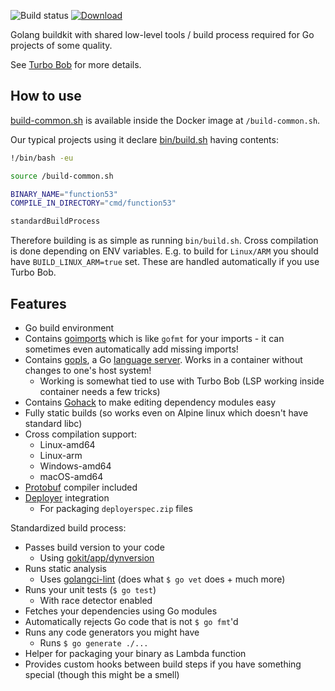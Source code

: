 ![Build status](https://github.com/function61/buildkit-golang/workflows/Build/badge.svg)
[![Download](https://img.shields.io/docker/pulls/fn61/buildkit-golang.svg?style=for-the-badge)](https://hub.docker.com/r/fn61/buildkit-golang/)

Golang buildkit with shared low-level tools / build process required for Go projects of some quality.

See [Turbo Bob](https://github.com/function61/turbobob) for more details.


How to use
----------

[build-common.sh](build-common.sh) is available inside the Docker image at `/build-common.sh`.

Our typical projects using it declare
[bin/build.sh](https://github.com/function61/function53/blob/master/bin/build.sh) having contents:

```bash
!/bin/bash -eu

source /build-common.sh

BINARY_NAME="function53"
COMPILE_IN_DIRECTORY="cmd/function53"

standardBuildProcess
```

Therefore building is as simple as running `bin/build.sh`. Cross compilation is done depending on
ENV variables. E.g. to build for `Linux/ARM` you should have `BUILD_LINUX_ARM=true` set. These are
handled automatically if you use Turbo Bob.


Features
--------

- Go build environment
- Contains [goimports](https://pkg.go.dev/golang.org/x/tools/cmd/goimports) which is like `gofmt`
  for your imports - it can sometimes even automatically add missing imports!
- Contains [gopls](https://github.com/golang/tools/blob/master/gopls/README.md), a Go
  [language server](https://langserver.org/). Works in a container without changes to one's host system!
	* Working is somewhat tied to use with Turbo Bob (LSP working inside container needs a few tricks)
- Contains [Gohack](https://github.com/rogpeppe/gohack) to make editing dependency modules easy
- Fully static builds (so works even on Alpine linux which doesn't have standard libc)
- Cross compilation support:
	* Linux-amd64
	* Linux-arm
	* Windows-amd64
	* macOS-amd64
- [Protobuf](https://developers.google.com/protocol-buffers) compiler included
- [Deployer](https://github.com/function61/deployer) integration
	* For packaging `deployerspec.zip` files

Standardized build process:

- Passes build version to your code
	* Using [gokit/app/dynversion](https://pkg.go.dev/github.com/function61/gokit/app/dynversion)
- Runs static analysis
	* Uses [golangci-lint](https://github.com/golangci/golangci-lint)
	  (does what `$ go vet` does + much more)
- Runs your unit tests (`$ go test`)
	* With race detector enabled
- Fetches your dependencies using Go modules
- Automatically rejects Go code that is not `$ go fmt`'d
- Runs any code generators you might have
	* Runs `$ go generate ./...`
- Helper for packaging your binary as Lambda function
- Provides custom hooks between build steps if you have something special (though this might be a smell)
